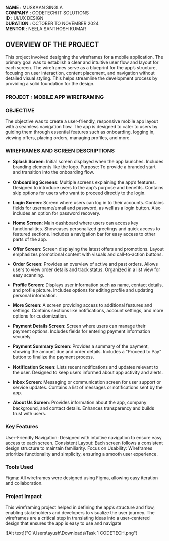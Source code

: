 **NAME** : MUSKAAN SINGLA  
**COMPANY** : CODETECH IT SOLUTIONS  
**ID** : UI/UX DESIGN  
**DURATION** : OCTOBER TO NOVEMBER 2024  
**MENTOR** : NEELA SANTHOSH KUMAR  



## OVERVIEW OF THE PROJECT
This project involved designing the wireframes for a mobile application. The primary goal was to establish a clear and intuitive user flow and layout for each screen. The wireframes serve as a blueprint for the app’s structure, focusing on user interaction, content placement, and navigation without detailed visual styling. This helps streamline the development process by providing a solid foundation for the design.


### PROJECT : MOBILE APP WIREFRAMING


### OBJECTIVE
The objective was to create a user-friendly, responsive mobile app layout with a seamless navigation flow. The app is designed to cater to users by guiding them through essential features such as onboarding, logging in, viewing offers, placing orders, managing profiles, and more.


### WIREFRAMES AND SCREEN DESCRIPTIONS
- **Splash Screen**:
Initial screen displayed when the app launches.
Includes branding elements like the logo.
Purpose: To provide a branded start and transition into the onboarding flow.

- **Onboarding Screens**:
Multiple screens explaining the app’s features.
Designed to introduce users to the app’s purpose and benefits.
Contains skip options for users who want to proceed directly to the login.

- **Login Screen**:
Screen where users can log in to their accounts.
Contains fields for username/email and password, as well as a login button.
Also includes an option for password recovery.

- **Home Screen**:
Main dashboard where users can access key functionalities.
Showcases personalized greetings and quick access to featured sections.
Includes a navigation bar for easy access to other parts of the app.

- **Offer Screen**:
Screen displaying the latest offers and promotions.
Layout emphasizes promotional content with visuals and call-to-action buttons.

- **Order Screen**:
Provides an overview of active and past orders.
Allows users to view order details and track status.
Organized in a list view for easy scanning.

- **Profile Screen**:
Displays user information such as name, contact details, and profile picture.
Includes options for editing profile and updating personal information.

- **More Screen**:
A screen providing access to additional features and settings.
Contains sections like notifications, account settings, and more options for customization.

- **Payment Details Screen**:
Screen where users can manage their payment options.
Includes fields for entering payment information securely.

- **Payment Summary Screen**:
Provides a summary of the payment, showing the amount due and order details.
Includes a "Proceed to Pay" button to finalize the payment process.

- **Notification Screen**:
Lists recent notifications and updates relevant to the user.
Designed to keep users informed about app activity and alerts.

- **Inbox Screen**:
Messaging or communication screen for user support or service updates.
Contains a list of messages or notifications sent by the app.

- **About Us Screen**:
Provides information about the app, company background, and contact details.
Enhances transparency and builds trust with users.


### Key Features
User-Friendly Navigation: Designed with intuitive navigation to ensure easy access to each screen.
Consistent Layout: Each screen follows a consistent design structure to maintain familiarity.
Focus on Usability: Wireframes prioritize functionality and simplicity, ensuring a smooth user experience.


### Tools Used
Figma: All wireframes were designed using Figma, allowing easy iteration and collaboration.


### Project Impact
This wireframing project helped in defining the app’s structure and flow, enabling stakeholders and developers to visualize the user journey. The wireframes are a critical step in translating ideas into a user-centered design that ensures the app is easy to use and navigate


![Alt text]("C:\Users\ayush\Downloads\Task 1 CODETECH.png")
